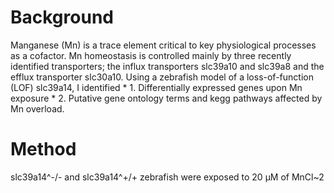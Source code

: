 # Background
Manganese (Mn) is a trace element critical to key physiological processes as a cofactor. Mn homeostasis is controlled mainly by three recently identified transporters;
the influx transporters slc39a10 and slc39a8 and the efflux transporter slc30a10. Using a zebrafish model of a loss-of-function (LOF) slc39a14, I identified
		* 1. Differentially expressed genes upon Mn exposure
  		* 2. Putative gene ontology terms and kegg pathways affected by Mn overload. 

# Method
slc39a14^-/- and slc39a14^+/+ zebrafish were exposed to 20 µM of MnCl~2
